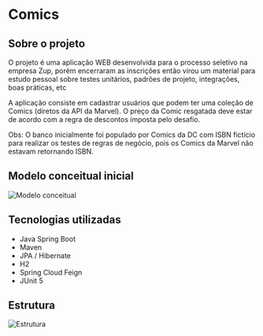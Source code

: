 # Comics

## Sobre o projeto

O projeto é uma aplicação WEB desenvolvida para o processo seletivo na empresa Zup, porém encerraram as inscrições então virou um material para estudo pessoal sobre testes unitários, padrões de projeto, integrações, boas práticas, etc

A aplicação consiste em cadastrar usuários que podem ter uma coleção de Comics (diretos da API da Marvel). O preço da Comic resgatada deve estar de acordo com a regra de descontos imposta pelo desafio.

Obs: O banco inicialmente foi populado por Comics da DC com ISBN fictício para realizar os testes de regras de negócio, pois os Comics da Marvel não estavam retornando ISBN.

## Modelo conceitual inicial

![Modelo conceitual](https://i.imgur.com/ptcP7II.png)

## Tecnologias utilizadas

- Java Spring Boot
- Maven
- JPA / Hibernate
- H2
- Spring Cloud Feign
- JUnit 5

## Estrutura

![Estrutura](https://i.imgur.com/7jrwSnW.png)

